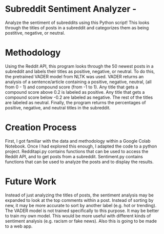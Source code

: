 # Subreddit Sentiment Analyzer -
Analyze the sentiment of subreddits using this Python script! This looks through the titles of posts in a subreddit and categorizes them as being
postitive, negative, or neutral.

# Methodology
Using the Reddit API, this program looks through the 50 newest posts in a subreddit and labels their titles as positive, negative, or neutral.
To do this, the pretrained VADER model from NLTK was used. VADER returns an analysis of a sentence/article containing a positive, negative, 
neutral, (all from 0 - 1) and compound score (from -1 to 1). Any title that gets a compound score above 0.2 is labeled as positive. Any title that 
gets a compound score below -0.2 are labeled as negative. The rest of the titles are labeled as neutral. Finally, the program returns the percentages
of positive, negative, and neutral titles in the subreddit.

# Creation Process
First, I got familiar with the data and methodology within a Google Colab Notebook. Once I had explored this enough, I adapted the code to a python
project. Redditapi.py contains functions that can be used to access the Reddit API, and to get posts from a subreddit. Sentiment.py contains functions
that can be used to analyze the posts and to display the results.

# Future Work
Instead of just analyzing the titles of posts, the sentiment analysis may be expanded to look at the top comments within a post. Instead of sorting by
new, it may be more accurate to sort by another label (e.g. hot or trending). The VADER model is not trained specifically to this purpose. It may be 
better to train my own model. This would be more useful with different kinds of sentiment analysis (e.g. racism or fake news). Also this is going to be made to 
a web app.
